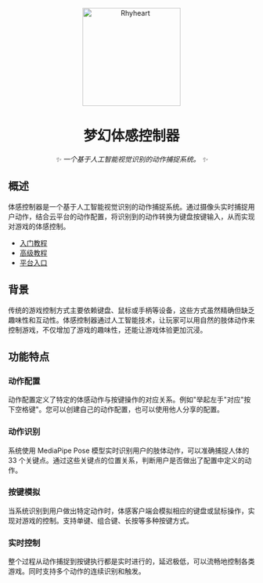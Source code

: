 <p align="center">
  <a href="https://docs.drea.cc">
    <img src="https://docs.drea.cc/logo-with-shadow.png" width="200" height="200" alt="Rhyheart">
  </a>
</p>

<div align="center">

# 梦幻体感控制器
  
_✨ 一个基于人工智能视觉识别的动作捕捉系统。 ✨_

</div>

## 概述
体感控制器是一个基于人工智能视觉识别的动作捕捉系统。通过摄像头实时捕捉用户动作，结合云平台的动作配置，将识别到的动作转换为键盘按键输入，从而实现对游戏的体感控制。

- [入门教程](https://docs.drea.cc/ai-sense/primary)
- [高级教程](https://docs.drea.cc/ai-sense/high)
- [平台入口](https://cloud.drea.cc/ai-sense)

## 背景
传统的游戏控制方式主要依赖键盘、鼠标或手柄等设备，这些方式虽然精确但缺乏趣味性和互动性。体感控制器通过人工智能技术，让玩家可以用自然的肢体动作来控制游戏，不仅增加了游戏的趣味性，还能让游戏体验更加沉浸。

## 功能特点

### 动作配置
动作配置定义了特定的体感动作与按键操作的对应关系。例如"举起左手"对应"按下空格键"。您可以创建自己的动作配置，也可以使用他人分享的配置。

### 动作识别
系统使用 MediaPipe Pose 模型实时识别用户的肢体动作，可以准确捕捉人体的 33 个关键点。通过这些关键点的位置关系，判断用户是否做出了配置中定义的动作。

### 按键模拟
当系统识别到用户做出特定动作时，体感客户端会模拟相应的键盘或鼠标操作，实现对游戏的控制。支持单键、组合键、长按等多种按键方式。

### 实时控制
整个过程从动作捕捉到按键执行都是实时进行的，延迟极低，可以流畅地控制各类游戏。同时支持多个动作的连续识别和触发。
